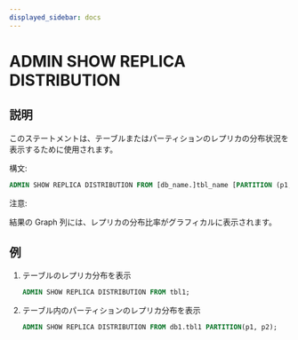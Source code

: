 ```yaml
---
displayed_sidebar: docs
---
```


# ADMIN SHOW REPLICA DISTRIBUTION

## 説明

このステートメントは、テーブルまたはパーティションのレプリカの分布状況を表示するために使用されます。

構文:

```sql
ADMIN SHOW REPLICA DISTRIBUTION FROM [db_name.]tbl_name [PARTITION (p1, ...)]
```

注意:

結果の Graph 列には、レプリカの分布比率がグラフィカルに表示されます。

## 例

1. テーブルのレプリカ分布を表示

    ```sql
    ADMIN SHOW REPLICA DISTRIBUTION FROM tbl1;
    ```

2. テーブル内のパーティションのレプリカ分布を表示

    ```sql
    ADMIN SHOW REPLICA DISTRIBUTION FROM db1.tbl1 PARTITION(p1, p2);
    ```